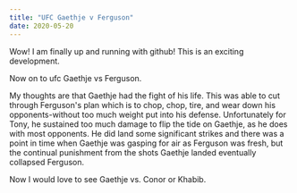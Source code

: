 ```yaml
---
title: "UFC Gaethje v Ferguson"
date: 2020-05-20
---
```


Wow!
I am finally up and running with github! This is an exciting development. 

Now on to ufc Gaethje vs Ferguson.

My thoughts are that Gaethje had the fight of his life.
This was able to cut through Ferguson's plan which is to chop, chop, tire, and wear down his opponents-without too much weight put into his defense. 
Unfortunately for Tony, he sustained too much damage to flip the tide on Gaethje, as he does with most opponents.
He did land some significant strikes and there was a point in time when Gaethje was gasping for air as Ferguson was fresh, but the continual punishment from the shots Gaethje landed eventually collapsed Ferguson. 

Now I would love to see Gaethje vs. Conor or Khabib.
